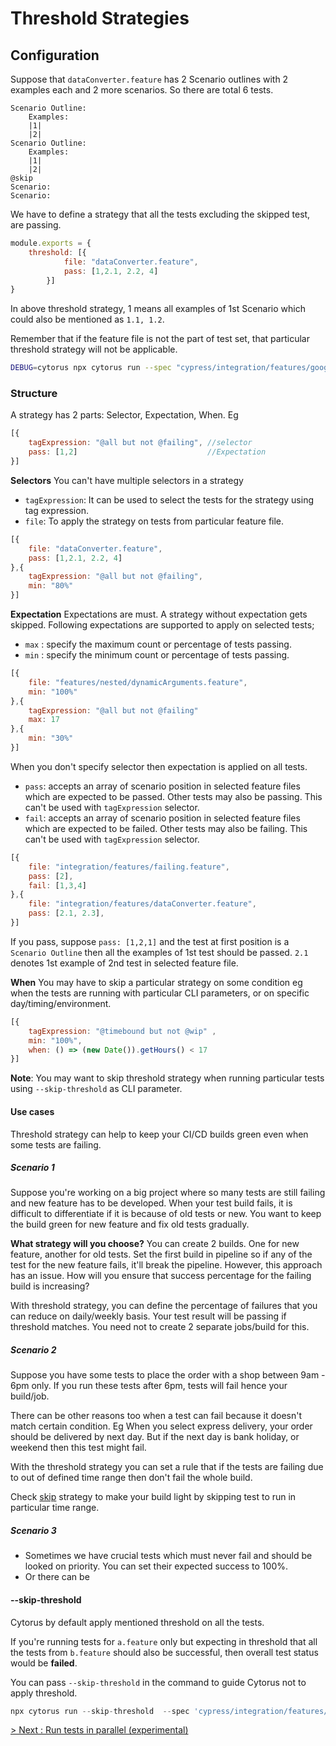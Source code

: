 # Threshold Strategies

## Configuration

Suppose that `dataConverter.feature` has 2 Scenario outlines with 2 examples each and 2 more scenarios. So there are total 6 tests.

```gherkin
Scenario Outline:
    Examples:
    |1|
    |2|
Scenario Outline:
    Examples:
    |1|
    |2|
@skip
Scenario:
Scenario:
```

We have to define a strategy that all the tests excluding the skipped test, are passing.

```js
module.exports = {
    threshold: [{
            file: "dataConverter.feature",
            pass: [1,2.1, 2.2, 4]
        }]
}
```

In above threshold strategy, 1 means all examples of 1st Scenario which could also be mentioned as `1.1, 1.2`.

Remember that if the feature file is not the part of test set, that particular threshold strategy will not be applicable.

```bash
DEBUG=cytorus npx cytorus run --spec "cypress/integration/features/google*.feature"
```

### Structure

A strategy has 2 parts: Selector, Expectation, When. Eg

```js
[{
    tagExpression: "@all but not @failing", //selector
    pass: [1,2]                             //Expectation
}]
```

**Selectors**
You can't have multiple selectors in a strategy

* `tagExpression`: It can be used to select the tests for the strategy using tag expression.
* `file`: To apply the strategy on tests from particular feature file.

```js
[{
    file: "dataConverter.feature",
    pass: [1,2.1, 2.2, 4]
},{
    tagExpression: "@all but not @failing",
    min: "80%"
}]
```

**Expectation**
Expectations are must. A strategy without expectation gets skipped. Following expectations are supported to apply on selected tests;

* `max` : specify the maximum count or percentage of tests passing.
* `min` : specify the minimum count or percentage of tests passing.

```js
[{
    file: "features/nested/dynamicArguments.feature",
    min: "100%"
},{
    tagExpression: "@all but not @failing"
    max: 17
},{
    min: "30%"
}]
```

When you don't specify selector then expectation is applied on all tests.

* `pass`: accepts an array of scenario position in selected feature files which are expected to be passed. Other tests may also be passing. This can't be used with `tagExpression` selector.
* `fail`: accepts an array of scenario position in selected feature files which are expected to be failed. Other tests may also be failing. This can't be used with `tagExpression` selector.

```js
[{
    file: "integration/features/failing.feature",
    pass: [2],
    fail: [1,3,4]
},{
    file: "integration/features/dataConverter.feature",
    pass: [2.1, 2.3],
}]
```

If you pass, suppose `pass: [1,2,1]` and the test at first position is a `Scenario Outline` then all the examples of 1st test should be passed. `2.1` denotes 1st example of 2nd test in selected feature file.

**When**
You may have to skip a particular strategy on some condition eg when the tests are running with particular CLI parameters, or on specific day/timing/environment.

```js
[{
    tagExpression: "@timebound but not @wip" ,
    min: "100%",
    when: () => (new Date()).getHours() < 17
}]
```

**Note**: You may want to skip threshold strategy when running particular tests using `--skip-threshold` as CLI parameter.

#### Use cases

Threshold strategy can help to keep your CI/CD builds green even when some tests are failing.

##### Scenario 1

Suppose you're working on a big project where so many tests are still failing and new feature has to be developed. When your test build fails, it is difficult to differentiate if it is because of old tests or new. You want to keep the build green for new feature and fix old tests gradually.

**What strategy will you choose?**
You can create 2 builds. One for new feature, another for old tests. Set the first build in pipeline so if any of the test for the new feature fails, it'll break the pipeline. However, this approach has an issue. How will you ensure that success percentage for the failing build is increasing?

With threshold strategy, you can define the percentage of failures that you can reduce on daily/weekly basis. Your test result will be passing if threshold matches. You need not to create 2 separate jobs/build for this.

##### Scenario 2

Suppose you have some tests to place the order with a shop between 9am - 6pm only. If you run these tests after 6pm, tests will fail hence your build/job. 

There can be other reasons too when a test can fail because it doesn't match certain condition. Eg When you select express delivery, your order should be delivered by next day. But if the next day is bank holiday, or weekend then this test might fail.

With the threshold strategy you can set a rule that if the tests are failing due to out of defined time range then don't fail the whole build.

Check [skip](./5.RunStrategy.md#skip) strategy to make your build light by skipping test to run in particular time range.

##### Scenario 3

* Sometimes we have crucial tests which must never fail and should be looked on priority. You can set their expected success to 100%.
* Or there can be


#### --skip-threshold

Cytorus by default apply mentioned threshold on all the tests.

If you're running tests for `a.feature` only but expecting in threshold that all the tests from `b.feature` should also be successful, then overall test status would be **failed**.

You can pass `--skip-threshold` in the command to guide Cytorus not to apply threshold.

```js
npx cytorus run --skip-threshold  --spec 'cypress/integration/features/a.feature'
```

[> Next : Run tests in parallel (experimental)](./8.ParallelRun.md)